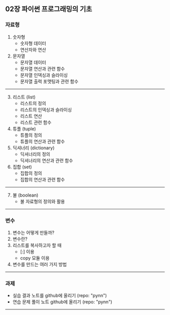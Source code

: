 ## 02장 파이썬 프로그래밍의 기초

### 자료형

1. 숫자형
   - 숫자형 데이터
   - 연산자와 연산
2. 문자열
   - 문자열 데이터
   - 문자열 연산과 관련 함수
   - 문자열 인덱싱과 슬라이싱
   - 문자열 출력 포맷팅과 관련 함수
---
3. 리스트 (list)
   - 리스트의 정의
   - 리스트의 인덱싱과 슬라이싱
   - 리스트 연산
   - 리스트 관련 함수
4. 튜플 (tuple)
   - 튜플의 정의
   - 튜플의 연산과 관련 함수
5. 딕셔너리 (dictionary)
   - 딕셔너리의 정의
   - 딕셔너리의 연산과 관련 함수
6. 집합 (set)
   - 집합의 정의
   - 집합의 연산과 관련 함수
---
7. 불 (boolean)
    - 불 자료형의 정의와 활용
---

### 변수

1. 변수는 어떻게 만들까?
2. 변수란?
3. 리스트를 복사하고자 할 때
   - [:] 이용
   - copy 모듈 이용
4. 변수를 만드는 여러 가지 방법
---

### 과제
- 실습 결과 노트를 github에 올리기 (repo: "pynn")
- 연습 문제 풀이 노트 github에 올리기 (repo: "pynn")
---
